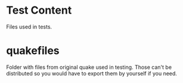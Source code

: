 # Test Content
Files used in tests.

# quakefiles
Folder with files from original quake used in testing. Those can't be distributed so you would have to export them by yourself if you need.
